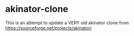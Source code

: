 # akinator-clone
This is an attempt to update a VERY old akinator clone from https://sourceforge.net/projects/akinator/

